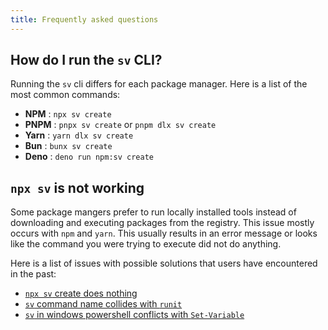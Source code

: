 ```yaml
---
title: Frequently asked questions
---
```


## How do I run the `sv` CLI?

Running the `sv` cli differs for each package manager. Here is a list of the most common commands:

- **NPM** : `npx sv create`
- **PNPM** : `pnpx sv create` or `pnpm dlx sv create`
- **Yarn** : `yarn dlx sv create`
- **Bun** : `bunx sv create`
- **Deno** : `deno run npm:sv create`

## `npx sv` is not working

Some package mangers prefer to run locally installed tools instead of downloading and executing packages from the registry. This issue mostly occurs with `npm` and `yarn`. This usually results in an error message or looks like the command you were trying to execute did not do anything.

Here is a list of issues with possible solutions that users have encountered in the past:

- [`npx sv` create does nothing](https://github.com/sveltejs/cli/issues/472)
- [`sv` command name collides with `runit`](https://github.com/sveltejs/cli/issues/259)
- [`sv` in windows powershell conflicts with `Set-Variable`](https://github.com/sveltejs/cli/issues/317)
